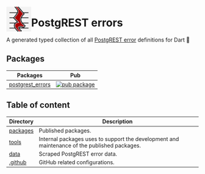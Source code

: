 [<img src="https://raw.githubusercontent.com/alestiago/postgrest_errors/b4d4f6422e3d5f61bba5582b3d6b7ffbfb1fcb9f/packages/postgrest_errors/assets/logo.png" width="65px" align="left"/>](https://github.com/alestiago/postgrest_errors)

# PostgREST errors

A generated typed collection of all [PostgREST error](https://postgrest.org/en/stable/references/errors.html#postgrest-error-codes) definitions for Dart 🎯

## Packages

| Packages                                       | Pub                                                                                                            |
| ---------------------------------------------- | -------------------------------------------------------------------------------------------------------------- |
| [postgrest_errors](packages/postgrest_errors/) | [![pub package](https://img.shields.io/pub/v/postgrest_errors.svg)](https://pub.dev/packages/postgrest_errors) |

## Table of content

| Directory            | Description                                                                                  |
| -------------------- | -------------------------------------------------------------------------------------------- |
| [packages](packages) | Published packages.                                                                          |
| [tools](tools)       | Internal packages uses to support the development and maintenance of the published packages. |
| [data](data)         | Scraped PostgREST error data.                                                                |
| [.github](.github)   | GitHub related configurations.                                                               |
